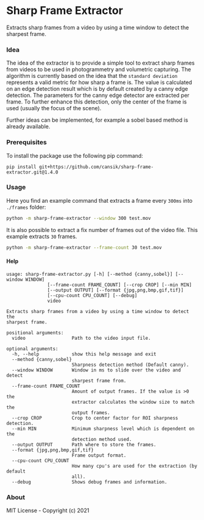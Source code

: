 # Sharp Frame Extractor
Extracts sharp frames from a video by using a time window to detect the sharpest frame.

### Idea
The idea of the extractor is to provide a simple tool to extract sharp frames from videos to be used in photogrammetry and volumetric capturing.
The algorithm is currently based on the idea that the `standard deviation` represents a valid metric for how sharp a frame is. The value is calculated on an edge detection result which is by default created by a canny edge detection. The parameters for the canny edge detector are extracted per frame. To further enhance this detection, only the center of the frame is used (usually the focus of the scene).

Further ideas can be implemented, for example a sobel based method is already available.

### Prerequisites
To install the package use the following pip command:

```
pip install git+https://github.com/cansik/sharp-frame-extractor.git@1.4.0
```

### Usage

Here you find an example command that extracts a frame every `300ms` into `./frames` folder:

```bash
python -m sharp-frame-extractor --window 300 test.mov
```

It is also possible to extract a fix number of frames out of the video file. This example extracts `30` frames.

```bash
python -m sharp-frame-extractor --frame-count 30 test.mov
```

#### Help

```
usage: sharp-frame-extractor.py [-h] [--method {canny,sobel}] [--window WINDOW]
               [--frame-count FRAME_COUNT] [--crop CROP] [--min MIN]
               [--output OUTPUT] [--format {jpg,png,bmp,gif,tif}]
               [--cpu-count CPU_COUNT] [--debug]
               video

Extracts sharp frames from a video by using a time window to detect the
sharpest frame.

positional arguments:
  video                 Path to the video input file.

optional arguments:
  -h, --help            show this help message and exit
  --method {canny,sobel}
                        Sharpness detection method (Default canny).
  --window WINDOW       Window in ms to slide over the video and detect
                        sharpest frame from.
  --frame-count FRAME_COUNT
                        Amount of output frames. If the value is >0 the
                        extractor calculates the window size to match the
                        output frames.
  --crop CROP           Crop to center factor for ROI sharpness detection.
  --min MIN             Minimum sharpness level which is dependent on the
                        detection method used.
  --output OUTPUT       Path where to store the frames.
  --format {jpg,png,bmp,gif,tif}
                        Frame output format.
  --cpu-count CPU_COUNT
                        How many cpu's are used for the extraction (by default
                        all).
  --debug               Shows debug frames and information.
```

### About
MIT License - Copyright (c) 2021
